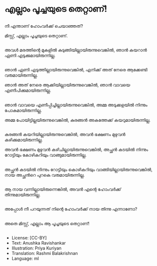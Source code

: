 # എല്ലാം പൂച്ചയുടെ തെറ്റാണ്!

##
നീ എന്താണ് ഹോംവർക്ക് ചെയാഞ്ഞത്?

മിസ്സ്‌, എല്ലാം പൂച്ചയുടെ തെറ്റാണ്.

##
അവൾ മരത്തിന്റെ മുകളിൽ കുടുങ്ങിയില്ലായിരുന്നുവെങ്കിൽ, ഞാൻ കയറാൻ ഏണി എടുക്കുമായിരുന്നില്ല.

##
ഞാൻ ഏണി എടുത്തില്ലായിരുന്നുവെങ്കിൽ, എനിക്ക് അത് നേരെ ആക്കേണ്ടി വരുമായിരുന്നില്ല.

ഞാൻ അത് നേരെ ആക്കിയില്ലായിരുന്നുവെങ്കിൽ, ഞാൻ വാവയെ എണീപിക്കുമായിരുന്നില്ല.

##
ഞാൻ വാവയെ എണീപ്പിച്ചില്ലായിരുന്നുവെങ്കിൽ, അമ്മ അടുക്കളയിൽ നിന്നും പോകുമായിരുന്നില്ല.

അമ്മ പോയിട്ടില്ലയിരുന്നുവെങ്കിൽ, കുരങ്ങൻ അകത്തേക്ക് കയറുമായിരുന്നില്ല.

##
കുരങ്ങൻ കയറിയില്ലായിരുന്നുവെങ്കിൽ, അവൻ ഭക്ഷണം മുഴുവൻ കഴിക്കുമായിരുന്നില്ല.

അവൻ ഭക്ഷണം മുഴുവൻ കഴിചില്ലായിരുന്നുവെങ്കിൽ, അച്ഛൻ കടയിൽ നിന്നും റോട്ടിയും കോഴികറിയും വാങ്ങുമായിരുന്നില്ല.

##
അച്ഛൻ കടയിൽ നിന്നും റോട്ടിയും കൊഴികറിയും വാങ്ങിയില്ലായിരുന്നുവെങ്കിൽ, നായ അച്ഛൻറെ പുറകെ വരുമായിരുന്നില്ല.

##
ആ നായ വന്നില്ലായിരുന്നെങ്കിൽ, അവൻ എന്റെ ഹോംവർക്ക് തിന്നുമായിരുന്നില്ല.

##
അപ്പോൾ നീ പറയുന്നത് നിന്റെ ഹോംവർക്ക് നായ തിന്നു എന്നാണോ?

##
അതെ മിസ്സ്‌, എല്ലാം ആ പൂച്ചയുടെ തെറ്റാണ്!

##
* License: [CC-BY]
* Text: Anushka Ravishankar
* Illustration: Priya Kuriyan
* Translation: Rashmi Balakrishnan
* Language: ml

